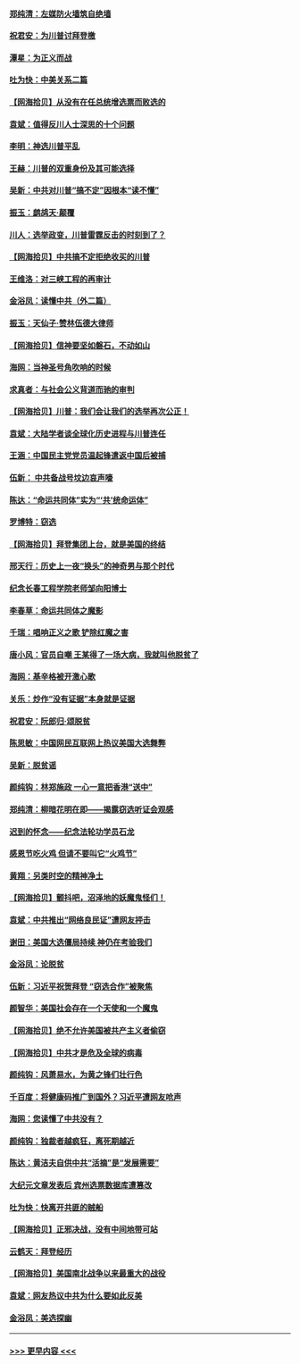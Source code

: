 #### [郑纯清：左媒防火墙筑自绝墙](../pages/nsc993/n12602226.md?t=12081402) 
#### [祝君安：为川普讨拜登檄](../pages/nsc993/n12602199.md?t=12081402) 
#### [潭星：为正义而战](../pages/nsc993/n12600926.md?t=12081402) 
#### [吐为快：中美关系二篇](../pages/nsc993/n12600908.md?t=12081402) 
#### [【网海拾贝】从没有在任总统增选票而败选的](../pages/nsc993/n12600435.md?t=12081402) 
#### [袁斌：值得反川人士深思的十个问题](../pages/nsc993/n12600332.md?t=12081402) 
#### [李明：神选川普平乱](../pages/nsc993/n12599751.md?t=12081402) 
#### [王赫：川普的双重身份及其可能选择](../pages/nsc993/n12599723.md?t=12081402) 
#### [吴新：中共对川普“搞不定”因根本“读不懂”](../pages/nsc993/n12599502.md?t=12081402) 
#### [振玉：鹧鸪天‧颠覆](../pages/nsc993/n12599494.md?t=12081402) 
#### [川人：选举政变，川普雷霆反击的时刻到了？](../pages/nsc993/n12599291.md?t=12081402) 
#### [【网海拾贝】中共搞不定拒绝收买的川普](../pages/nsc993/n12598955.md?t=12081402) 
#### [王维洛：对三峡工程的再审计](../pages/nsc993/n12598436.md?t=12081402) 
#### [金浴凤：读懂中共（外二篇）](../pages/nsc993/n12597943.md?t=12081402) 
#### [振玉：天仙子‧赞林伍德大律师](../pages/nsc993/n12597929.md?t=12081402) 
#### [【网海拾贝】信神要坚如磐石，不动如山](../pages/nsc993/n12597901.md?t=12081402) 
#### [海网：当神圣号角吹响的时候](../pages/nsc993/n12595891.md?t=12081402) 
#### [求真者：与社会公义背道而驰的审判](../pages/nsc993/n12595868.md?t=12081402) 
#### [【网海拾贝】川普：我们会让我们的选举再次公正！](../pages/nsc993/n12594930.md?t=12081402) 
#### [袁斌：大陆学者谈全球化历史进程与川普连任](../pages/nsc993/n12594690.md?t=12081402) 
#### [王涵：中国民主党党员温起锋遣返中国后被捕](../pages/nsc993/n12594540.md?t=12081402) 
#### [伍新： 中共备战号坟边哀声嚎](../pages/nsc993/n12593086.md?t=12081402) 
#### [陈达：“命运共同体”实为“‘共’统命运体”](../pages/nsc993/n12590865.md?t=12081402) 
#### [罗博特：窃选](../pages/nsc993/n12590619.md?t=12081402) 
#### [【网海拾贝】拜登集团上台，就是美国的终结](../pages/nsc993/n12589725.md?t=12081402) 
#### [邢天行：历史上一夜“换头”的神奇男与那个时代](../pages/nsc993/n12589424.md?t=12081402) 
#### [纪念长春工程学院老师邹向阳博士](../pages/nsc993/n12585390.md?t=12081402) 
#### [李春草：命运共同体之魔影](../pages/nsc993/n12585026.md?t=12081402) 
#### [千瑞：唱响正义之歌 铲除红魔之害](../pages/nsc993/n12585002.md?t=12081402) 
#### [唐小风：官员自嘲 王某得了一场大病，我就叫他脱贫了](../pages/nsc993/n12584981.md?t=12081402) 
#### [海网：基辛格被开激心歌](../pages/nsc993/n12584946.md?t=12081402) 
#### [关乐：炒作“没有证据”本身就是证据](../pages/nsc993/n12583146.md?t=12081402) 
#### [祝君安：阮郎归‧颂脱贫](../pages/nsc993/n12583119.md?t=12081402) 
#### [陈思敏：中国网民互联网上热议美国大选舞弊](../pages/nsc993/n12582845.md?t=12081402) 
#### [吴新：脱贫谣](../pages/nsc993/n12580839.md?t=12081402) 
#### [颜纯钩：林郑施政 一心一意把香港“送中”](../pages/nsc993/n12580805.md?t=12081402) 
#### [郑纯清：柳暗花明在即——揭露窃选听证会观感](../pages/nsc993/n12580795.md?t=12081402) 
#### [迟到的怀念——纪念法轮功学员石龙](../pages/nsc993/n12580245.md?t=12081402) 
#### [感恩节吃火鸡  但请不要叫它“火鸡节”](../pages/nsc993/n12580252.md?t=12081402) 
#### [黄翔：另类时空的精神净土](../pages/nsc993/n12578638.md?t=12081402) 
#### [【网海拾贝】颤抖吧，沼泽地的妖魔鬼怪们！](../pages/nsc993/n12578552.md?t=12081402) 
#### [袁斌：中共推出“网络良民证”遭网友抨击](../pages/nsc993/n12578511.md?t=12081402) 
#### [谢田：美国大选僵局持续 神仍在考验我们](../pages/nsc993/n12577432.md?t=12081402) 
#### [金浴凤：论脱贫](../pages/nsc993/n12576386.md?t=12081402) 
#### [伍新：习近平祝贺拜登 “窃选合作”被聚焦](../pages/nsc993/n12576358.md?t=12081402) 
#### [颜智华：美国社会存在一个天使和一个魔鬼](../pages/nsc993/n12574299.md?t=12081402) 
#### [【网海拾贝】绝不允许美国被共产主义者偷窃](../pages/nsc993/n12573396.md?t=12081402) 
#### [【网海拾贝】中共才是危及全球的病毒](../pages/nsc993/n12571204.md?t=12081402) 
#### [颜纯钩：风萧易水，为黄之锋们壮行色](../pages/nsc993/n12571487.md?t=12081402) 
#### [千百度：将健康码推广到国外？习近平遭网友呛声](../pages/nsc993/n12570808.md?t=12081402) 
#### [海网：您读懂了中共没有？](../pages/nsc993/n12570487.md?t=12081402) 
#### [颜纯钩：独裁者越疯狂，离死期越近](../pages/nsc993/n12569055.md?t=12081402) 
#### [陈达：黄洁夫自供中共“活摘”是“发展需要”](../pages/nsc993/n12568541.md?t=12081402) 
#### [大纪元文章发表后 宾州选票数据库遭篡改](../pages/nsc993/n12568105.md?t=12081402) 
#### [吐为快：快离开共匪的贼船](../pages/nsc993/n12568462.md?t=12081402) 
#### [【网海拾贝】正邪决战，没有中间地带可站](../pages/nsc993/n12568439.md?t=12081402) 
#### [云鹤天：拜登经历](../pages/nsc993/n12567294.md?t=12081402) 
#### [【网海拾贝】美国南北战争以来最重大的战役](../pages/nsc993/n12567247.md?t=12081402) 
#### [袁斌：网友热议中共为什么要如此反美](../pages/nsc993/n12567162.md?t=12081402) 
#### [金浴凤：美选探幽](../pages/nsc993/n12567147.md?t=12081402) 

----
#### [ >>> 更早内容 <<< ](../indexes/nsc993-earlier.md)
